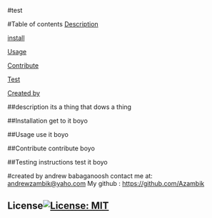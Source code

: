 #test
  
  #Table of contents
  [Description](#description)
    
  [install](#installation)
  
    
  [Usage](#usage)
   
    
  [Contribute](#contribute)
  
    
  [Test](#testing)
  
  [Created by](#createdby)
  
  ##description <a name="description"></a>
  its a thing that dows a thing
  
  ##Installation <a name="installation"></a>
   get to it boyo
  
  
  ##Usage <a name="usage"></a>
  use it boyo
  
  
  ##Contribute <a name="contribute"></a>
  contribute boyo
  
  
  ##Testing instructions <a name="testing"></a>
  test it boyo
  
  #created by <a name="createdby"></a>
  andrew babaganoosh
  contact me at: andrewzambik@yaho.com
  My github : https://github.com/Azambik
  ## License[![License: MIT](https://img.shields.io/badge/License-MIT-yellow.svg)](https://opensource.org/licenses/MIT)
    

